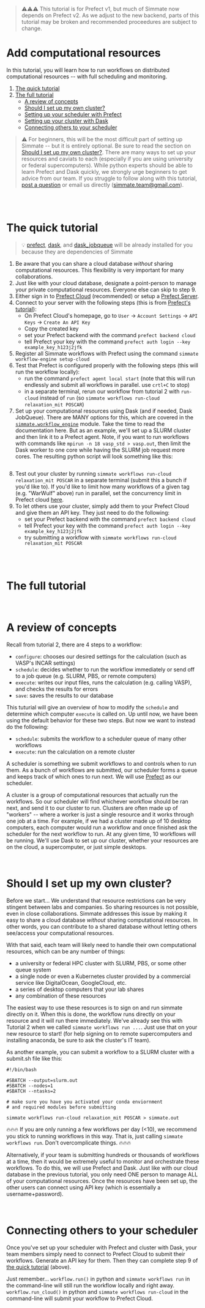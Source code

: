 > :warning::warning::warning: This tutorial is for Prefect v1, but much of Simmate now depends on Prefect v2. As we adjust to the new backend, parts of this tutorial may be broken and recommended proceedures are subject to change.

# Add computational resources

In this tutorial, you will learn how to run workflows on distributed computational resources -- with full scheduling and monitoring.

1. [The quick tutorial](#the-quick-tutorial)
2. [The full tutorial](#the-full-tutorial)
    - [A review of concepts](#a-review-of-concepts)
    - [Should I set up my own cluster?](#should-i-set-up-my-own-cluster)
    - [Setting up your scheduler with Prefect](#setting-up-your-scheduler-with-prefect)
    - [Setting up your cluster with Dask](#setting-up-your-cluster-with-dask)
    - [Connecting others to your scheduler](#connecting-others-to-your-scheduler)

> :warning: For beginners, this will be the most difficult part of setting up Simmate -- but it is entirely optional. Be sure to read the section on [Should I set up my own cluster?](#should-i-set-up-my-own-cluster). There are many ways to set up your resources and caviats to each (especially if you are using university or federal supercomputers). While python experts should be able to learn Prefect and Dask quickly, we strongly urge beginners to get advice from our team. If you struggle to follow along with this tutorial, [post a question](https://github.com/jacksund/simmate/discussions/categories/q-a) or email us directly (simmate.team@gmail.com).


<br/><br/>

# The quick tutorial

> :bulb: [prefect](https://github.com/PrefectHQ/prefect), [dask](https://github.com/dask/distributed), and [dask_jobqueue](https://github.com/dask/dask-jobqueue) will be already installed for you because they are dependencies of Simmate

1. Be aware that you can share a cloud database *without* sharing computational resources. This flexibility is very important for many collaborations. 
2. Just like with your cloud database, designate a point-person to manage your private computational resources. Everyone else can skip to step 9.
3. Either sign in to [Prefect Cloud](https://universal.prefect.io/) (recommended) or setup a [Prefect Server](https://docs.prefect.io/orchestration/server/overview.html).
4. Connect to your server with the following steps (this is from [Prefect's tutorial](https://docs.prefect.io/orchestration/getting-started/set-up.html)):
    - On Prefect Cloud's homepage, go to `User` -> `Account Settings` -> `API Keys` -> `Create An API Key`
    - Copy the created key
    - set your Prefect backend with the command `prefect backend cloud`
    - tell Prefect your key with the command `prefect auth login --key example_key_h123j2jfk`
5. Register all Simmate workflows with Prefect using the command `simmate workflow-engine setup-cloud`
6. Test that Prefect is configured properly with the following steps (this will run the workflow locally):
    - run the command `prefect agent local start` (note that this will run endlessly and submit all workflows in parallel. use `crtl+C` to stop)
    - in a separate terminal, rerun our workflow from tutorial 2 with `run-cloud` instead of `run` (so `simmate workflows run-cloud relaxation_mit POSCAR`)
7. Set up your computational resources using Dask (and if needed, Dask JobQueue). There are MANY options for this, which are covered in the [`simmate.workflow_engine`](https://github.com/jacksund/simmate/tree/main/src/simmate/workflow_engine) module. Take the time to read the documentation here. But as an example, we'll set up a SLURM cluster and then link it to a Prefect agent. Note, if you want to run workflows with commands like `mpirun -n 18 vasp_std > vasp.out`, then limit the Dask worker to one core while having the SLURM job request more cores. The resulting python script will look something like this:
```python

```
8. Test out your cluster by running `simmate workflows run-cloud relaxation_mit POSCAR` in a separate terminal (submit this a bunch if you'd like to). If you'd like to limit how many workflows of a given tag (e.g. "WarWulf" above) run in parallel, set the concurrency limit in Prefect cloud [here](https://cloud.prefect.io/team/flow-concurrency).
9. To let others use your cluster, simply add them to your Prefect Cloud and give them an API key. They just need to do the following:
    - set your Prefect backend with the command `prefect backend cloud`
    - tell Prefect your key with the command `prefect auth login --key example_key_h123j2jfk`
    - try submitting a workflow with `simmate workflows run-cloud relaxation_mit POSCAR`

<br/><br/>

# The full tutorial

<br/>

# A review of concepts

Recall from tutorial 2, there are 4 steps to a workflow:
- `configure`: chooses our desired settings for the calculation (such as VASP's INCAR settings)
- `schedule`: decides whether to run the workflow immediately or send off to a job queue (e.g. SLURM, PBS, or remote computers)
- `execute`: writes our input files, runs the calculation (e.g. calling VASP), and checks the results for errors
- `save`: saves the results to our database

This tuturial will give an overview of how to modify the `schedule` and determine which computer `execute` is called on. Up until now, we have been using the default behavior for these two steps. But now we want to instead do the following:
- `schedule`: submits the workflow to a scheduler queue of many other workflows
- `execute`: run the calculation on a remote cluster

A scheduler is something we submit workflows to and controls when to run them. As a bunch of workflows are submitted, our scheduler forms a queue and keeps track of which ones to run next. We will use [Prefect](https://www.prefect.io/) as our scheduler. 

A cluster is a group of computational resources that actually run the workflows. So our scheduler will find whichever workflow should be ran next, and send it to our cluster to run. Clusters are often made up of "workers" -- where a worker is just a single resource and it works through one job at a time. For example, if we had a cluster made up of 10 desktop computers, each computer would run a workflow and once finished ask the scheduler for the next workflow to run. At any given time, 10 workflows will be running. We'll use Dask to set up our cluster, whether your resources are on the cloud, a supercomputer, or just simple desktops.

<br/>

# Should I set up my own cluster?

Before we start... We understand that resource restrictions can be very stingent between labs and companies. So sharing resources is not possible, even in close collaborations. Simmate addresses this issue by making it easy to share a cloud database *without* sharing computational resources. In other words, you can contribute to a shared database without letting others see/access your computational resources.

With that said, each team will likely need to handle their own computational resources, which can be any number of things:
- a university or federal HPC cluster with SLURM, PBS, or some other queue system
- a single node or even a Kubernetes cluster provided by a commercial service like DigitalOcean, GoogleCloud, etc.
- a series of desktop computers that your lab shares
- any combination of these resources

The easiest way to use these resources is to sign on and run simmate directly on it. When this is done, the workflow runs directly on your resource and it will run there immediately. We've already see this with Tutorial 2 when we called `simmate workflows run ...`. Just use that on your new resource to start! (for help signing on to remote supercomputers and installing anaconda, be sure to ask the cluster's IT team).

As another example, you can submit a workflow to a SLURM cluster with a submit.sh file like this:
```
#!/bin/bash

#SBATCH --output=slurm.out
#SBATCH --nodes=1
#SBATCH --ntasks=2

# make sure you have you activated your conda enviornment 
# and required modules before submitting

simmate workflows run-cloud relaxation_mit POSCAR > simmate.out
```

:fire::fire::fire:
If you are only running a few workflows per day (<10), we recommend you stick to running workflows in this way. That is, just calling `simmate workflows run`. Don't overcomplicate things.
:fire::fire::fire:

Alternatively, if your team is submitting hundreds or thousands of workflows at a time, then it would be extremely useful to monitor and orchestrate these workflows. To do this, we will use Prefect and Dask. Just like with our cloud database in the previous tutorial, you only need ONE person to manage ALL of your computational resources. Once the resources have been set up, the other users can connect using API key (which is essentially a username+password).

</br>

# Connecting others to your scheduler

Once you've set up your scheduler with Prefect and cluster with Dask, your team members simply need to connect to Prefect Cloud to submit their workflows. Generate an API key for them. Then they can complete step 9 of [the quick tutorial](#the-quick-tutorial) (above).

Just remember... `workflow.run()` in python and `simmate workflows run` in the command-line will still run the workflow locally and right away. `workflow.run_cloud()` in python and `simmate workflows run-cloud` in the command-line will submit your workflow to Prefect Cloud.
